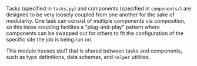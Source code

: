Tasks (specified in `tasks.py`) and components (specified in `components/`) are designed to be very loosely coupled from one another for the sake of modularity. One task can consist of multiple components via composition, so this loose coupling facilites a "plug-and-play" pattern where components can be swapped out for others to fit the configuration of the specific site the job is being run on.

This module houses stuff that is shared between tasks and components, such as type definitions, data schemas, and `helper` utilities.
